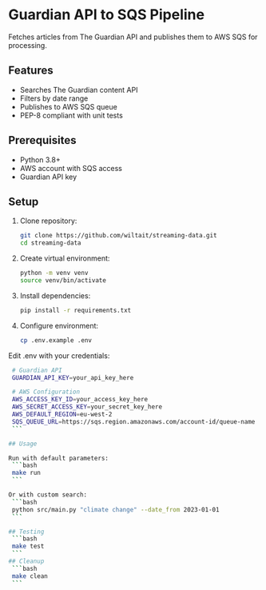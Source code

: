 # Guardian API to SQS Pipeline

Fetches articles from The Guardian API and publishes them to AWS SQS for processing.

## Features
- Searches The Guardian content API
- Filters by date range
- Publishes to AWS SQS queue
- PEP-8 compliant with unit tests

## Prerequisites
- Python 3.8+
- AWS account with SQS access
- Guardian API key

## Setup

1. Clone repository:
   ```bash
   git clone https://github.com/wiltait/streaming-data.git
   cd streaming-data
   ``` 
2. Create virtual environment:
   ```bash
   python -m venv venv
   source venv/bin/activate
   ```
3. Install dependencies:
   ```bash
   pip install -r requirements.txt
   ```
4. Configure environment:
   ```bash
   cp .env.example .env
   ```

Edit .env with your credentials:
   ```bash
    # Guardian API
    GUARDIAN_API_KEY=your_api_key_here

    # AWS Configuration
    AWS_ACCESS_KEY_ID=your_access_key_here
    AWS_SECRET_ACCESS_KEY=your_secret_key_here
    AWS_DEFAULT_REGION=eu-west-2
    SQS_QUEUE_URL=https://sqs.region.amazonaws.com/account-id/queue-name
    ```

## Usage

Run with default parameters:
    ```bash
    make run
    ```

Or with custom search:
    ```bash
    python src/main.py "climate change" --date_from 2023-01-01
    ```

## Testing
    ```bash
    make test
    ```
## Cleanup
    ```bash
    make clean
    ```